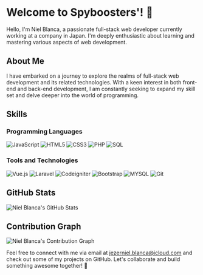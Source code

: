 # Welcome to Spyboosters'! 👋

Hello, I'm Niel Blanca, a passionate full-stack web developer currently working at a company in Japan. I'm deeply enthusiastic about learning and mastering various aspects of web development.

## About Me
I have embarked on a journey to explore the realms of full-stack web development and its related technologies. With a keen interest in both front-end and back-end development, I am constantly seeking to expand my skill set and delve deeper into the world of programming.

## Skills
### Programming Languages
![JavaScript](https://img.shields.io/badge/-JavaScript-F7DF1E?logo=javascript&logoColor=white&style=flat)
![HTML5](https://img.shields.io/badge/-HTML5-E34F26?logo=html5&logoColor=white&style=flat)
![CSS3](https://img.shields.io/badge/-CSS3-1572B6?logo=css3&logoColor=white&style=flat) 
![PHP](https://img.shields.io/badge/-PHP-777BB4?logo=php&logoColor=white&style=flat) 
![SQL](https://img.shields.io/badge/-SQL-4479A1?logo=mysql&logoColor=white&style=flat)

### Tools and Technologies
![Vue.js](https://img.shields.io/badge/-Vue.js-4FC08D?logo=vue.js&logoColor=white&style=flat)
![Laravel](https://img.shields.io/badge/-Laravel-FF2D20?logo=laravel&logoColor=white&style=flat)
![Codeigniter](https://img.shields.io/badge/-Codeigniter-EE4623?logo=codeigniter&logoColor=white&style=flat)
![Bootstrap](https://img.shields.io/badge/-Bootstrap-563D7C?logo=bootstrap&logoColor=white&style=flat)
![MYSQL](https://img.shields.io/badge/-MYSQL-4479A1?logo=mysql&logoColor=white&style=flat)
![Git](https://img.shields.io/badge/-Git-F05032?logo=git&logoColor=white&style=flat)

## GitHub Stats
![Niel Blanca's GitHub Stats](https://github-readme-stats.vercel.app/api?username=spybooster&show_icons=true&theme=radical)

## Contribution Graph
![Niel Blanca's Contribution Graph](https://github-readme-streak-stats.herokuapp.com/?user=spybooster&theme=dark)

Feel free to connect with me via email at jezerniel.blanca@icloud.com and check out some of my projects on GitHub. Let's collaborate and build something awesome together! 🚀
